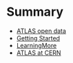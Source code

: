 # Summary

* [ATLAS open data](README.md)
* [Getting Started](chapter1.md)
* [LearningMore](definitions.md)
* [ATLAS at CERN](atlas_at_cern.md)

